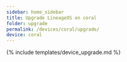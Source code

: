```yaml
---
sidebar: home_sidebar
title: Upgrade LineageOS on coral
folder: upgrade
permalink: /devices/coral/upgrade/
device: coral
---
```

{% include templates/device_upgrade.md %}
